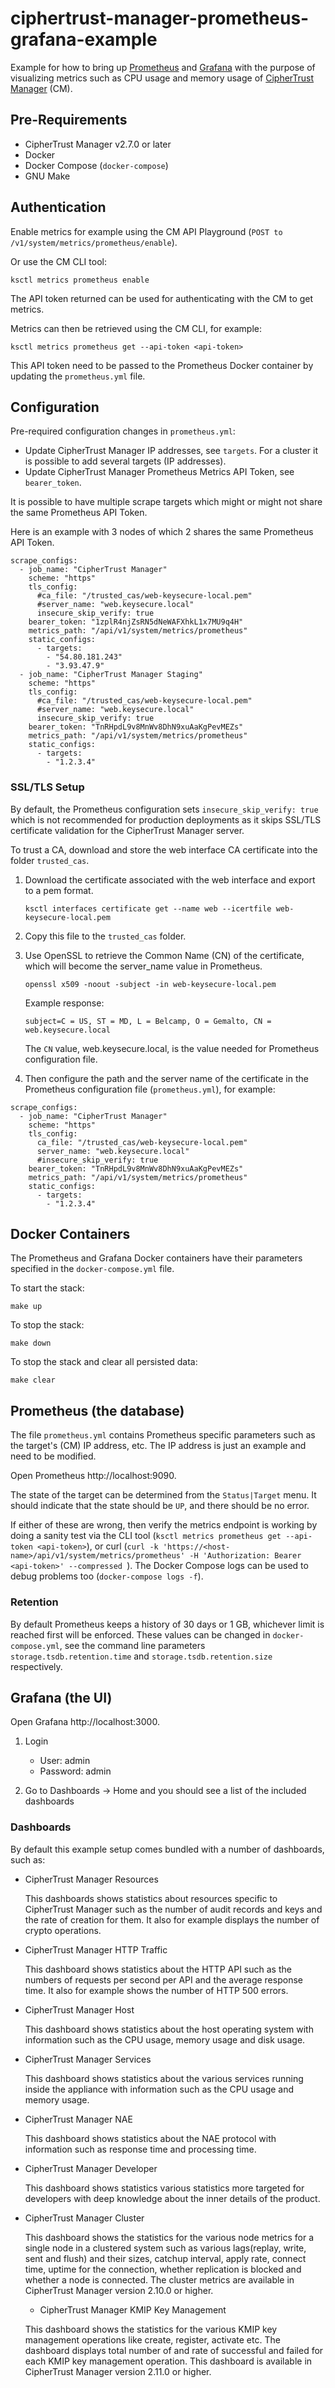 # ciphertrust-manager-prometheus-grafana-example

Example for how to bring up [Prometheus](https://prometheus.io/) and [Grafana](https://grafana.com/)
with the purpose of visualizing metrics such as
CPU usage and memory usage of [CipherTrust Manager](https://thalesdocs.com/ctp/cm/latest/get_started/deployment/index.html) (CM).


## Pre-Requirements

* CipherTrust Manager v2.7.0 or later
* Docker
* Docker Compose (`docker-compose`)
* GNU Make


## Authentication

Enable metrics for example using the CM API Playground (`POST to /v1/system/metrics/prometheus/enable`).

Or use the CM CLI tool:

    ksctl metrics prometheus enable

The API token returned can be used for authenticating with the CM to get metrics.

Metrics can then be retrieved using the CM CLI, for example:

    ksctl metrics prometheus get --api-token <api-token>

This API token need to be passed to the Prometheus Docker container by updating
the `prometheus.yml` file.


## Configuration

Pre-required configuration changes in `prometheus.yml`:

 - Update CipherTrust Manager IP addresses, see `targets`. For a cluster it is
   possible to add several targets (IP addresses).
 - Update CipherTrust Manager Prometheus Metrics API Token, see `bearer_token`.

It is possible to have multiple scrape targets which might or might not share
the same Prometheus API Token.

Here is an example with 3 nodes of which 2 shares the same Prometheus API Token.

```
scrape_configs:
  - job_name: "CipherTrust Manager"
    scheme: "https"
    tls_config:
      #ca_file: "/trusted_cas/web-keysecure-local.pem"
      #server_name: "web.keysecure.local"
      insecure_skip_verify: true
    bearer_token: "1zplR4njZsRN5dNeWAFXhkL1x7MU9q4H"
    metrics_path: "/api/v1/system/metrics/prometheus"
    static_configs:
      - targets:
        - "54.80.181.243"
        - "3.93.47.9"
  - job_name: "CipherTrust Manager Staging"
    scheme: "https"
    tls_config:
      #ca_file: "/trusted_cas/web-keysecure-local.pem"
      #server_name: "web.keysecure.local"
      insecure_skip_verify: true
    bearer_token: "TnRHpdL9v8MnWv8DhN9xuAaKgPevMEZs"
    metrics_path: "/api/v1/system/metrics/prometheus"
    static_configs:
      - targets:
        - "1.2.3.4"
```


### SSL/TLS Setup

By default, the Prometheus configuration sets `insecure_skip_verify: true`
which is not recommended for production deployments as it skips SSL/TLS
certificate validation for the CipherTrust Manager server.

To trust a CA, download and store the web interface CA certificate into the folder
`trusted_cas`. 

1. Download the certificate associated with the web interface and export to a pem format. 

    ```
    ksctl interfaces certificate get --name web --icertfile web-keysecure-local.pem
    ```

2. Copy this file to the `trusted_cas` folder.

3. Use OpenSSL to retrieve the Common Name (CN) of the certificate, which will become the server_name value in Prometheus.

    ```
    openssl x509 -noout -subject -in web-keysecure-local.pem
    ```

    Example response:

    `subject=C = US, ST = MD, L = Belcamp, O = Gemalto, CN = web.keysecure.local`

    The `CN` value, web.keysecure.local, is the value needed for Prometheus configuration file.


4. Then configure the path and the server name of the certificate
in the Prometheus configuration file (`prometheus.yml`), for example:

```
scrape_configs:
  - job_name: "CipherTrust Manager"
    scheme: "https"
    tls_config:
      ca_file: "/trusted_cas/web-keysecure-local.pem"
      server_name: "web.keysecure.local"
      #insecure_skip_verify: true
    bearer_token: "TnRHpdL9v8MnWv8DhN9xuAaKgPevMEZs"
    metrics_path: "/api/v1/system/metrics/prometheus"
    static_configs:
      - targets:
        - "1.2.3.4"
```


## Docker Containers

The Prometheus and Grafana Docker containers have their parameters specified in
the `docker-compose.yml` file.

To start the stack:

    make up

To stop the stack:

    make down

To stop the stack and clear all persisted data:

    make clear


## Prometheus (the database)

The file `prometheus.yml` contains Prometheus specific parameters such as the
target's (CM) IP address, etc. The IP address is just an example and need to be
modified.

Open Prometheus http://localhost:9090.

The state of the target can be determined from the `Status|Target` menu. It
should indicate that the state should be `UP`, and there should be no error.

If either of these are wrong, then verify the metrics endpoint is working by doing a sanity test via the CLI tool (`ksctl metrics prometheus get --api-token <api-token>`), or curl (`curl -k 'https://<host-name>/api/v1/system/metrics/prometheus' -H 'Authorization: Bearer <api-token>' --compressed
`). The Docker Compose logs can be used to debug problems too (`docker-compose logs -f`).


### Retention

By default Prometheus keeps a history of 30 days or 1 GB, whichever limit is
reached first will be enforced. These values can be changed in
`docker-compose.yml`, see the command line parameters
`storage.tsdb.retention.time` and `storage.tsdb.retention.size` respectively.


## Grafana (the UI)

Open Grafana http://localhost:3000.

1. Login

    * User: admin
    * Password: admin

2. Go to Dashboards -> Home and you should see a list of the included dashboards


### Dashboards

By default this example setup comes bundled with a number of dashboards, such as:

- CipherTrust Manager Resources

  This dashboards shows statistics about resources specific to CipherTrust
  Manager such as the number of audit records and keys and the rate of creation
  for them. It also for example displays the number of crypto operations.

- CipherTrust Manager HTTP Traffic

  This dashboard shows statistics about the HTTP API such as the numbers of
  requests per second per API and the average response time. It also for example
  shows the number of HTTP 500 errors.

- CipherTrust Manager Host

  This dashboard shows statistics about the host operating system with
  information such as the CPU usage, memory usage and disk usage.

- CipherTrust Manager Services

  This dashboard shows statistics about the various services running inside
  the appliance with information such as the CPU usage and memory usage.

- CipherTrust Manager NAE

  This dashboard shows statistics about the NAE protocol with information such
  as response time and processing time.

- CipherTrust Manager Developer

  This dashboard shows statistics various statistics more targeted for
  developers with deep knowledge about the inner details of the product.

- CipherTrust Manager Cluster

  This dashboard shows the statistics for the various node metrics for 
  a single node in a clustered system such as various lags(replay, write, 
  sent and flush) and their sizes, catchup interval, apply rate, connect 
  time, uptime for the connection, whether replication is blocked and 
  whether a node is connected. The cluster metrics are available in CipherTrust 
  Manager version 2.10.0 or higher.
  
  - CipherTrust Manager KMIP Key Management

  This dashboard shows the statistics for the various KMIP key management 
  operations like create, register, activate etc. The dashboard displays total 
  number of and rate of successful and failed for each KMIP key management operation. 
  This dashboard is available in CipherTrust Manager version 2.11.0 or higher.

